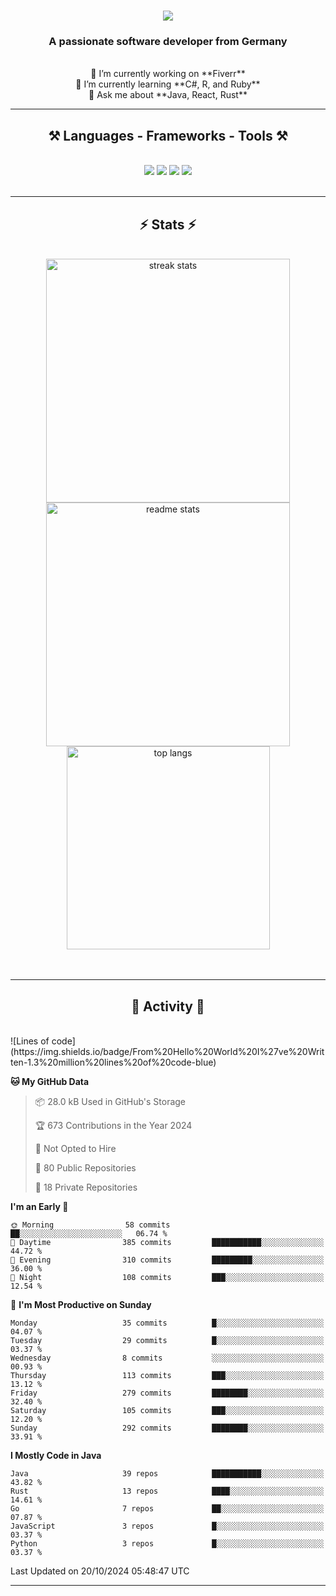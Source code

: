 <h1 align="center">
    <img src="https://readme-typing-svg.herokuapp.com/?font=Righteous&size=35&center=true&vCenter=true&width=500&height=70&duration=4000&lines=Hi+There!+👋;+I'm+Luan+S.!;" />
</h1>

<h3 align="center">A passionate software developer from Germany</h3>

<br/>

<div align="center">
    🔭 I’m currently working on **Fiverr**<br/>
    🌱 I’m currently learning **C#, R, and Ruby**<br/>
    💬 Ask me about **Java, React, Rust**<br/>
</div>

<hr/>

<h2 align="center">⚒️ Languages - Frameworks - Tools ⚒️</h2>
<br/>
<div align="center">
    <img src="https://skillicons.dev/icons?i=react,bootstrap,rust,html,css,github,figma,tailwind,git,r,php,postman" />
    <img src="https://skillicons.dev/icons?i=gradle,ruby,scala,go,postgres,redis,rabbitmq,gradle,java,nextjs,mysql,flask" />
    <img src="https://skillicons.dev/icons?i=angular,vite,vim,bun,c,discordjs,docker,flutter,sqlite,maven,nginx,npm" />
    <img src="https://skillicons.dev/icons?i=nodejs,python,javascript,typescript,kubernetes,firebase,mongodb,c" />
</div>
<br/>
<hr/>

<h2 align="center">⚡ Stats ⚡</h2>
<br/>
<div align="center">
  <img width="390" src="https://github-readme-streak-stats-salesp07.vercel.app/?user=luannndev&count_private=true&theme=react&border_radius=10" alt="streak stats"/>
  <img width="390" src="https://github-readme-stats-salesp07.vercel.app/api?username=luannndev&count_private=true&show_icons=true&theme=react&rank_icon=github&border_radius=10" alt="readme stats" />
  <br/>
  <img width="325" align="center" src="https://github-readme-stats-salesp07.vercel.app/api/top-langs/?username=luannndev&hide=HTML&langs_count=8&layout=compact&theme=react&border_radius=10&size_weight=0.5&count_weight=0.5&exclude_repo=github-readme-stats" alt="top langs" />
</div>
<br/><br/>

<hr/>

<h2 align="center">🐍 Activity 🐍</h2>
<br/>
<!--START_SECTION:waka-->
![Lines of code](https://img.shields.io/badge/From%20Hello%20World%20I%27ve%20Written-1.3%20million%20lines%20of%20code-blue)

**🐱 My GitHub Data** 

> 📦 28.0 kB Used in GitHub's Storage 
 > 
> 🏆 673 Contributions in the Year 2024
 > 
> 🚫 Not Opted to Hire
 > 
> 📜 80 Public Repositories 
 > 
> 🔑 18 Private Repositories 
 > 
**I'm an Early 🐤** 

```text
🌞 Morning                58 commits          ██░░░░░░░░░░░░░░░░░░░░░░░   06.74 % 
🌆 Daytime                385 commits         ███████████░░░░░░░░░░░░░░   44.72 % 
🌃 Evening                310 commits         █████████░░░░░░░░░░░░░░░░   36.00 % 
🌙 Night                  108 commits         ███░░░░░░░░░░░░░░░░░░░░░░   12.54 % 
```
📅 **I'm Most Productive on Sunday** 

```text
Monday                   35 commits          █░░░░░░░░░░░░░░░░░░░░░░░░   04.07 % 
Tuesday                  29 commits          █░░░░░░░░░░░░░░░░░░░░░░░░   03.37 % 
Wednesday                8 commits           ░░░░░░░░░░░░░░░░░░░░░░░░░   00.93 % 
Thursday                 113 commits         ███░░░░░░░░░░░░░░░░░░░░░░   13.12 % 
Friday                   279 commits         ████████░░░░░░░░░░░░░░░░░   32.40 % 
Saturday                 105 commits         ███░░░░░░░░░░░░░░░░░░░░░░   12.20 % 
Sunday                   292 commits         ████████░░░░░░░░░░░░░░░░░   33.91 % 
```


**I Mostly Code in Java** 

```text
Java                     39 repos            ███████████░░░░░░░░░░░░░░   43.82 % 
Rust                     13 repos            ████░░░░░░░░░░░░░░░░░░░░░   14.61 % 
Go                       7 repos             ██░░░░░░░░░░░░░░░░░░░░░░░   07.87 % 
JavaScript               3 repos             █░░░░░░░░░░░░░░░░░░░░░░░░   03.37 % 
Python                   3 repos             █░░░░░░░░░░░░░░░░░░░░░░░░   03.37 % 
```




 Last Updated on 20/10/2024 05:48:47 UTC
<!--END_SECTION:waka-->
<hr/>

<br/>
